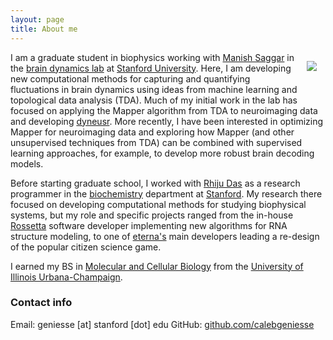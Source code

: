 ```yaml
---
layout: page
title: About me
---
```


<p>
	<img src="{{ site.url }}/public/images/me.jpg?s=250" style="max-width:250px; margin: 1em; float: right">
</p>


I am a graduate student in biophysics working with [Manish Saggar](https://web.stanford.edu/~saggar/newsite/index.html) in the [brain dynamics lab](http://web.stanford.edu/group/bdl/) at [Stanford University](https://www.stanford.edu/). Here, I am developing new computational methods for capturing and quantifying fluctuations in brain dynamics using ideas from machine learning and topological data analysis (TDA). Much of my initial work in the lab has focused on applying the Mapper algorithm from TDA to neuroimaging data and developing [dyneusr](https://braindynamicslab.github.io/dyneusr). More recently, I have been interested in optimizing Mapper for neuroimaging data and exploring how Mapper (and other unsupervised techniques from TDA) can be combined with supervised learning approaches, for example, to develop more robust brain decoding models. 

Before starting graduate school, I worked with [Rhiju Das](https://daslab.stanford.edu/) as a research programmer in the [biochemistry](https://biochemistry.stanford.edu/) department at [Stanford](https://www.stanford.edu/). My research there focused on developing computational methods for studying biophysical systems, but my role and specific projects ranged from the in-house [Rossetta](https://www.rosettacommons.org/) software developer implementing new algorithms for RNA structure modeling, to one of [eterna's](https://eternagame.org) main developers leading a re-design of the popular citizen science game. 

I earned my BS in [Molecular and Cellular Biology](https://mcb.illinois.edu/) from the [University of Illinois Urbana-Champaign](https://illinois.edu).



### Contact info

Email: geniesse \[at\] stanford \[dot\] edu
GitHub: [github.com/calebgeniesse](https://github.com/calebgeniesse)


